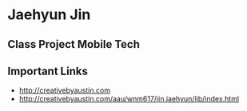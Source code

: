 # Jaehyun Jin

## Class Project Mobile Tech

## Important Links

- http://creativebyaustin.com
- http://creativebyaustin.com/aau/wnm617/jin.jaehyun/lib/index.html